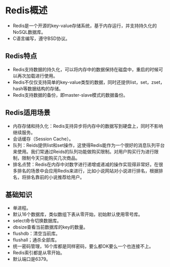 # Redis概述

  - Redis是一个开源的key-value存储系统，基于内存运行，并支持持久化的NoSQL数据库。
  - C语言编写，遵守BSD协议。
  
## Redis特点

  - Redis支持数据的持久化，可以将内存中的数据保持在磁盘中，重启的时候可以再次加载进行使用。
  - Redis不仅仅支持简单的key-value类型的数据，同时还提供list，set，zset，hash等数据结构的存储。
  - Redis支持数据的备份，即master-slave模式的数据备份。
  
## Redis适用场景

  - 内存存储和持久化：Redis支持异步将内存中的数据写到硬盘上，同时不影响继续服务。
  - 会话缓存（Session Cache）。
  - 队列：Reids提供list和set操作，这使得Redis能作为一个很好的消息队列平台来使用。我们常通过Reids的队列功能做购买限制。对用户购买行为进行限制，限制今天只能购买几次商品。
  - 排名点赞：Redis在内存中对数字进行递增或递减的操作实现得非常好。在很多排名的场景中会应用Redis来进行，比如小说网站对小说进行排名，根据排名，将排名靠前的小说推荐给用户。
  
## 基础知识

  - 单进程。
  - 默认16个数据库，类似数组下表从零开始，初始默认使用零号库。
  - select命令切换数据库。
  - dbsize查看当前数据库的key的数量。
  - flushdb：清空当前库。
  - flushall；通杀全部库。
  - 统一密码管理，16个库都是同样密码，要么都OK要么一个也连接不上。
  - Redis索引都是从零开始。
  - 默认端口是6379。
  
